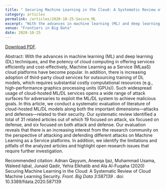 ```yaml
---
title: " Securing Machine Learning in the Cloud: A Systematic Review of Cloud Machine Learning Security"
category: articles
permalink: /articles/2020-10-25-Secure_ML
excerpt: "With the advances in machine learning (ML) and deep learning (DL) techniques, and the potency of cloud computing in offering services efficiently and cost-effectively, Machine Learning as a Service (MLaaS) cloud platforms have become popular. In addition, there is increasing adoption of third-party cloud services for outsourcing training of DL models, which requires substantial costly computational resources (e.g., high-performance graphics processing units (GPUs)). Such widespread usage of cloud-hosted ML/DL services opens a wide range of attack surfaces for adversaries to exploit the ML/DL system to achieve malicious goals. In this article, we conduct a systematic evaluation of literature of cloud-hosted ML/DL models along both the important dimensions—attacks and defenses—related to their security. Our systematic review identified a total of 31 related articles out of which 19 focused on attack, six focused on defense, and six focused on both attack and defense. Our evaluation reveals that there is an increasing interest from the research community on the perspective of attacking and defending different attacks on Machine Learning as a Service platforms. In addition, we identify the limitations and pitfalls of the analyzed articles and highlight open research issues that require further investigation."
venue: "Frontiers in Big Data"
date: 2020-10-25
---
```


<a href="https://www.frontiersin.org/articles/10.3389/fdata.2020.587139/pdf">Download PDF</a>.

Abstract: With the advances in machine learning (ML) and deep learning (DL) techniques, and the potency of cloud computing in offering services efficiently and cost-effectively, Machine Learning as a Service (MLaaS) cloud platforms have become popular. In addition, there is increasing adoption of third-party cloud services for outsourcing training of DL models, which requires substantial costly computational resources (e.g., high-performance graphics processing units (GPUs)). Such widespread usage of cloud-hosted ML/DL services opens a wide range of attack surfaces for adversaries to exploit the ML/DL system to achieve malicious goals. In this article, we conduct a systematic evaluation of literature of cloud-hosted ML/DL models along both the important dimensions—attacks and defenses—related to their security. Our systematic review identified a total of 31 related articles out of which 19 focused on attack, six focused on defense, and six focused on both attack and defense. Our evaluation reveals that there is an increasing interest from the research community on the perspective of attacking and defending different attacks on Machine Learning as a Service platforms. In addition, we identify the limitations and pitfalls of the analyzed articles and highlight open research issues that require further investigation.


Recommended citation: Adnan Qayyum, Aneeqa Ijaz, Muhammad Usama, Waleed Iqbal, Junaid Qadir, Yehia Elkhatib and Ala Al-Fuqaha (2020) Securing Machine Learning in the Cloud: A Systematic Review of Cloud Machine Learning Security. <i>Front. Big Data 3:587139 </i>. doi: 10.3389/fdata.2020.587139
